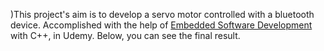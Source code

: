 )This project's aim is to develop a servo motor controlled with a bluetooth device. Accomplished with the help of [Embedded Software Development](https://www.udemy.com/course/embedded-software-development-using-cpp/) with C++, in Udemy. Below, you can see the final result.
